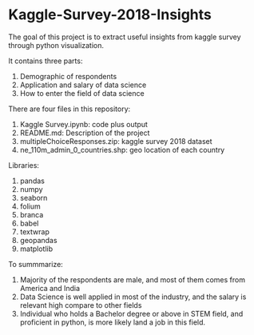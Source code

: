 # Kaggle-Survey-2018-Insights

The goal of this project is to extract useful insights from kaggle survey through python visualization.

It contains three parts:

1. Demographic of respondents
2. Application and salary of data science
3. How to enter the field of data science

There are four files in this repository:

1. Kaggle Survey.ipynb: code plus output
2. README.md: Description of the project
3. multipleChoiceResponses.zip: kaggle survey 2018 dataset
4. ne_110m_admin_0_countries.shp: geo location of each country

Libraries:
1. pandas
2. numpy
3. seaborn
4. folium
5. branca
6. babel
7. textwrap
8. geopandas
8. matplotlib

To summmarize:
1. Majority of the respondents are male, and most of them comes from America and India
2. Data Science is well applied in most of the industry, and the salary is relevant high compare to other fields
3. Individual who holds a Bachelor degree or above in STEM field, and proficient in python, is more likely land a job in this field.
